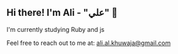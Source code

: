 ## Hi there! I'm Ali - "علي" 👋

I'm currently studying Ruby and js

Feel free to reach out to me at: ali.al.khuwaja@gmail.com

<!---
Ali-Al-Khuwaja/Ali-Al-Khuwaja is a ✨ special ✨ repository because its `README.md` (this file) appears on your GitHub profile.
You can click the Preview link to take a look at your changes.
--->
